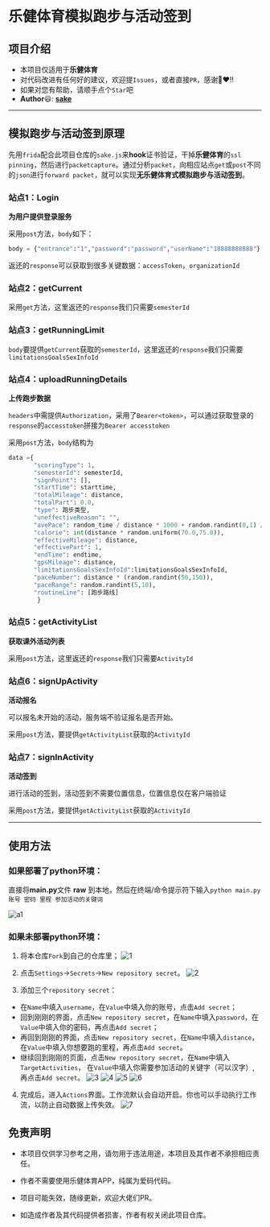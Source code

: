 # 乐健体育模拟跑步与活动签到
## 项目介绍

- 本项目仅适用于**乐健体育**
- 对代码改进有任何好的建议，欢迎提`Issues`，或者直接`PR`，感谢:handshake::heart:!!
- 如果对您有帮助，请顺手点个`Star`吧
- **Author**:smiley::  [**sake**](https://github.com/fullstack-sake)

------

## 模拟跑步与活动签到原理

先用`frida`配合此项目仓库的`sake.js`来**hook**证书验证，干掉**乐健体育**的`ssl pinning`，然后进行`packetcapture`。通过分析`packet`，向相应站点`get`或`post`不同的`json`进行`forward packet`，就可以实现**无乐健体育式模拟跑步与活动签到**。


### 站点1：Login
 **为用户提供登录服务**

采用`post`方法，`body`如下：

```python
body = {"entrance":"1","password":"password","userName":"18888888888"}
```

返还的`response`可以获取到很多关键数据：`accessToken`，`organizationId`

### 站点2：getCurrent

采用`get`方法，这里返还的`response`我们只需要`semesterId`


### 站点3：getRunningLimit

`body`要提供`getCurrent`获取的`semesterId`，这里返还的`response`我们只需要`limitationsGoalsSexInfoId`

### 站点4：uploadRunningDetails

**上传跑步数据**

`headers`中需提供`Authorization`，采用了`Bearer<token>`，可以通过获取登录的`response`的`accesstoken`拼接为`Bearer accesstoken`

采用`post`方法，`body`结构为

```python
data ={
       "scoringType": 1,
       "semesterId": semesterId,
       "signPoint": [],
       "startTime": starttime,
       "totalMileage": distance,
       "totalPart": 0.0,
       "type": 跑步类型,
       "uneffectiveReason": "",
       "avePace": random_time / distance * 1000 + random.randint(0,1) / 10,
       "calorie": int(distance * random.uniform(70.0,75.0)),
       "effectiveMileage": distance,
       "effectivePart": 1,
       "endTime": endtime,
       "gpsMileage": distance,
       "limitationsGoalsSexInfoId":limitationsGoalsSexInfoId,
       "paceNumber": distance * (random.randint(50,150)),
       "paceRange": random.randint(5,10),
       "routineLine": [跑步路线]
        }
```

### 站点5：getActivityList

**获取课外活动列表**

采用`post`方法，这里返还的`response`我们只需要`ActivityId`

### 站点6：signUpActivity

**活动报名**

可以报名未开始的活动，服务端不验证报名是否开始。

采用`post`方法，要提供`getActivityList`获取的`ActivityId`

### 站点7：signInActivity

**活动签到**

进行活动的签到，活动签到不需要位置信息，位置信息仅在客户端验证

采用`post`方法，要提供`getActivityList`获取的`ActivityId`


------

## 使用方法

### 如果部署了python环境：

直接将**main.py**文件 **raw** 到本地，然后在终端/命令提示符下输入`python main.py 账号 密码 里程 参加活动的关键词`

 ![a1](https://raw.githubusercontent.com/NightFrost42/legym_fk/main/images/a1.png)



### 如果未部署python环境：

1. 将本仓库`Fork`到自己的仓库里；
 ![1](https://raw.githubusercontent.com/fullstack-sake/legym_fk/main/images/1.png)


2. 点击`Settings`→`Secrets`→`New repository secret`。
 ![2](https://raw.githubusercontent.com/fullstack-sake/legym_fk/main/images/2.png)


3. 添加三个`repository secret`：

- 在`Name`中填入`username`，在`Value`中填入你的账号，点击`Add secret`；
- 回到刚刚的界面，点击`New repository secret`，在`Name`中填入`password`，在`Value`中填入你的密码，再点击`Add secret`；
- 再回到刚刚的界面，点击`New repository secret`，在`Name`中填入`distance`，在`Value`中填入你想要跑的里程，再点击`Add secret`。
- 继续回到刚刚的页面，点击`New repository secret`，在`Name`中填入`TargetActivities`， 在`Value`中填入你需要参加活动的关键字（可以汉字）, 再点击`Add secret`。
 ![3](https://raw.githubusercontent.com/fullstack-sake/legym_fk/main/images/3.png)
  ![4](https://raw.githubusercontent.com/fullstack-sake/legym_fk/main/images/4.png)
  ![5](https://raw.githubusercontent.com/fullstack-sake/legym_fk/main/images/5.png)
  ![6](https://raw.githubusercontent.com/fullstack-sake/legym_fk/main/images/6.png)


4. 完成后，进入`Actions`界面。工作流默认会自动开启。你也可以手动执行工作流，以防止自动数据上传失效。
 ![7](https://raw.githubusercontent.com/fullstack-sake/legym_fk/main/images/7.png)




## 免责声明

- 本项目仅供学习参考之用，请勿用于违法用途，本项目及其作者不承担相应责任。

- 作者不需要使用乐健体育APP，纯属为爱码代码。

- 项目可能失效，随缘更新，欢迎大佬们PR。

- 如造成作者及其代码提供者损害，作者有权关闭此项目仓库。
